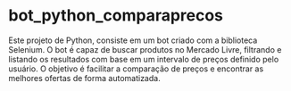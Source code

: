 # bot_python_comparaprecos
Este projeto de Python, consiste em um bot criado com a biblioteca Selenium. O bot é capaz de buscar produtos no Mercado Livre, filtrando e listando os resultados com base em um intervalo de preços definido pelo usuário. O objetivo é facilitar a comparação de preços e encontrar as melhores ofertas de forma automatizada.
